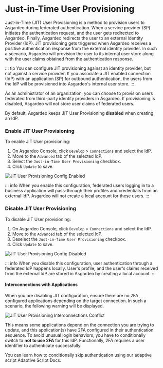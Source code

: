 # Just-in-Time User Provisioning

Just-in-Time (JIT) User Provisioning is a method to provision users to Asgardeo during federated authentication. When a
service provider (SP) initiates the authentication request, and the user gets redirected to Asgardeo. Finally, Asgardeo
redirects the user to an external Identity Provider (IdP). JIT provisioning gets triggered when
Asgardeo receives a positive authentication response from the external identity provider. In such a scenario, Asgardeo
will provision the user to its internal user store along with the user claims obtained from the authentication response.

::: tip
You can configure JIT provisioning against an identity provider, but not against a service provider. If you
associate a JIT enabled connection (IdP) with an application (SP) for outbound authentication, 
the users from the IdP will be provisioned into Asgardeo's internal user store.
:::

As an administrator of an organization, you can choose to provision users federated from third-party identity providers in Asgardeo.
If provisioning is disabled, Asgardeo will not store user claims of federated users.

By default, Asgardeo keeps JIT User Provisioning **disabled** when creating an IdP.

### Enable JIT User Provisioning

To enable JIT User provisioning:

1. On Asgardeo Console, click `Develop` > `Connections` and select the IdP.
2. Move to the `Advanced` tab of the selected IdP.
3. Select the `Just-in-Time User Provisioning` checkbox.
4. Click `Update` to save.

<img :src="$withBase('/assets/img/references/idp-settings/jit-enabled.png')" alt="JIT User Provisioning Config Enabled">

::: info
When you enable this configuration, federated users logging in to a business application will pass-through their profiles and credentials from an external IdP. 
Asgardeo will not create a local account for these users.
:::

### Disable JIT User Provisioning

To disable JIT User provisioning:

1. On Asgardeo Console, click `Develop` > `Connections` and select the IdP.
2. Move to the `Advanced` tab of the selected IdP.
3. Deselect the `Just-in-Time User Provisioning` checkbox.
4. Click `Update` to save.

<img :src="$withBase('/assets/img/references/idp-settings/jit-disabled.png')" alt="JIT User Provisioning Config Disabled">

::: info
When you disable this configuration, user authentication through a federated IdP
happens locally. User's profile, and the user's claims received from the external IdP are stored in Asgardeo by
creating a local account.
:::

#### Interconnections with Applications

When you are disabling JIT configuration, ensure there are no 2FA configured applications depending on
the target connection. In such a scenario, the following warning will be displayed.

<img :src="$withBase('/assets/img/references/idp-settings/jit-interconnections-conflict.png')" alt="JIT User Provisioning Interconnections Conflict">

This means some applications depend on the connection you are trying to update, and this application(s)
have 2FA configured in their authentication sequence. To avoid unusual login behaviors, you have to
conditionally switch to **not to use 2FA** for this IdP. Functionally, 2FA requires a user
identifier to authenticate successfully.

You can learn how to conditionally skip authentication using our adaptive script <a :href="$withBase('/references/conditional-auth/api-reference/#execute-a-step')">Adaptive Script Docs</a>.
